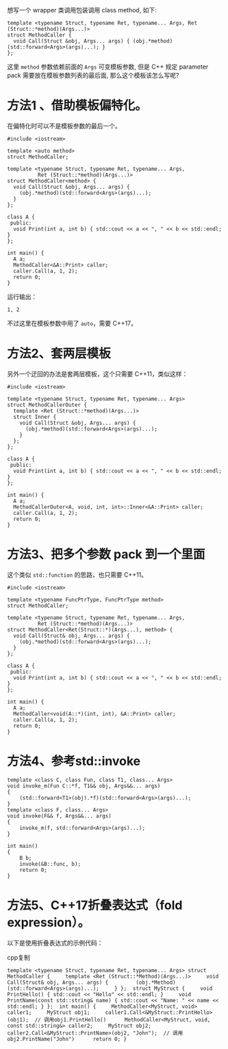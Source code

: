 想写一个 wrapper 类调用包装调用 class method, 如下:

```
template <typename Struct, typename Ret, typename... Args, Ret (Struct::*method)(Args...)>
struct MethodCaller {
  void Call(Struct &obj, Args... args) { (obj.*method)(std::forward<Args>(args)...); }
};
```

这里 `method` 参数依赖前面的 `Args` 可变模板参数, 但是 C++ 规定 parameter pack 需要放在模板参数列表的最后面, 那么这个模板该怎么写呢?

# 方法1 、借助模板偏特化。

在偏特化时可以不是模板参数的最后一个。

```
#include <iostream>

template <auto method>
struct MethodCaller;

template <typename Struct, typename Ret, typename... Args,
          Ret (Struct::*method)(Args...)>
struct MethodCaller<method> {
  void Call(Struct &obj, Args... args) {
    (obj.*method)(std::forward<Args>(args)...);
  }
};

class A {
 public:
  void Print(int a, int b) { std::cout << a << ", " << b << std::endl; }
};

int main() {
  A a;
  MethodCaller<&A::Print> caller;
  caller.Call(a, 1, 2);
  return 0;
}
```

运行输出：

```
1, 2
```

不过这里在模板参数中用了 `auto`，需要 C++17。

# [](https://mk.woa.com/q/290391?utm_ref=km_qselected#%E6%96%B9%E6%B3%952%E5%A5%97%E4%B8%A4%E5%B1%82%E6%A8%A1%E6%9D%BF)方法2、套两层模板

另外一个迂回的办法是套两层模板，这个只需要 C++11，类似这样：

```
#include <iostream>

template <typename Struct, typename Ret, typename... Args>
struct MethodCallerOuter {
  template <Ret (Struct::*method)(Args...)>
  struct Inner {
    void Call(Struct &obj, Args... args) {
      (obj.*method)(std::forward<Args>(args)...);
    }
  };
};

class A {
 public:
  void Print(int a, int b) { std::cout << a << ", " << b << std::endl; }
};

int main() {
  A a;
  MethodCallerOuter<A, void, int, int>::Inner<&A::Print> caller;
  caller.Call(a, 1, 2);
  return 0;
}
```

# [](https://mk.woa.com/q/290391?utm_ref=km_qselected#%E6%96%B9%E6%B3%953%E6%8A%8A%E5%A4%9A%E4%B8%AA%E5%8F%82%E6%95%B0-pack-%E5%88%B0%E4%B8%80%E4%B8%AA%E9%87%8C%E9%9D%A2)方法3、把多个参数 pack 到一个里面

这个类似 `std::function` 的思路，也只需要 C++11。

```
#include <iostream>

template <typename FuncPtrType, FuncPtrType method>
struct MethodCaller;

template <typename Struct, typename Ret, typename... Args,
          Ret (Struct::*method)(Args...)>
struct MethodCaller<Ret(Struct::*)(Args...), method> {
  void Call(Struct& obj, Args... args) {
    (obj.*method)(std::forward<Args>(args)...);
  }
};

class A {
 public:
  void Print(int a, int b) { std::cout << a << ", " << b << std::endl; }
};

int main() {
  A a;
  MethodCaller<void(A::*)(int, int), &A::Print> caller;
  caller.Call(a, 1, 2);
  return 0;
}
```

# 方法4、参考std::invoke
```
template <class C, class Fun, class T1, class... Args>
void invoke_m(Fun C::*f, T1&& obj, Args&&... args)
{
    (std::forward<T1>(obj).*f)(std::forward<Args>(args)...);
}
template <class F, class... Args>
void invoke(F&& f, Args&&... args)
{
    invoke_m(f, std::forward<Args>(args)...);
}

int main()
{
    B b;
    invoke(&B::func, b);
    return 0;
}
```

# 方法5、C++17折叠表达式（fold expression）。

以下是使用折叠表达式的示例代码：

cpp复制

`template <typename Struct, typename Ret, typename... Args> struct MethodCaller {     template <Ret (Struct::*Method)(Args...)>     void Call(Struct& obj, Args... args) {         (obj.*Method)(std::forward<Args>(args)...);     } };  struct MyStruct {     void PrintHello() { std::cout << "Hello" << std::endl; }     void PrintName(const std::string& name) { std::cout << "Name: " << name << std::endl; } };  int main() {     MethodCaller<MyStruct, void> caller1;     MyStruct obj1;     caller1.Call<&MyStruct::PrintHello>(obj1);  // 调用obj1.PrintHello()      MethodCaller<MyStruct, void, const std::string&> caller2;     MyStruct obj2;     caller2.Call<&MyStruct::PrintName>(obj2, "John");  // 调用obj2.PrintName("John")      return 0; }`